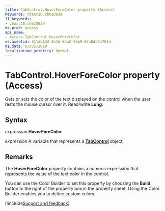 ```yaml
---
title: TabControl.HoverForeColor property (Access)
keywords: vbaac10.chm10839
f1_keywords:
- vbaac10.chm10839
ms.prod: access
api_name:
- Access.TabControl.HoverForeColor
ms.assetid: 011db643-2b2b-0aa2-35b9-67a8dc64703d
ms.date: 03/05/2019
localization_priority: Normal
---
```



# TabControl.HoverForeColor property (Access)

Gets or sets the color of the text displayed on the control when the user rests the mouse cursor over it. Read/write **Long**.


## Syntax

_expression_.**HoverForeColor**

_expression_ A variable that represents a **[TabControl](Access.TabControl.md)** object.


## Remarks

The **HoverForeColor** property contains a numeric expression that represents the value of the text color in the control.

You can use the Color Builder to set this property by choosing the **Build** button to the right of the property box in the property sheet. Using the Color Builder enables you to define custom colors.



[!include[Support and feedback](~/includes/feedback-boilerplate.md)]
